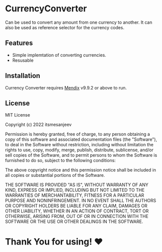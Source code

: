 # CurrencyConverter


Can be used to convert any amount from one currency to another. It can also be used as reference selector for the currency codes.
## Features

- Simple implemtation of converting currencies.
- Resusable

## Installation

Currency Converter requires [Mendix](https://marketplace.mendix.com/link/studiopro/) v9.9.2 or above to run.

## License

MIT License

Copyright (c) 2022 itsmesanjeev

Permission is hereby granted, free of charge, to any person obtaining a copy
of this software and associated documentation files (the "Software"), to deal
in the Software without restriction, including without limitation the rights
to use, copy, modify, merge, publish, distribute, sublicense, and/or sell
copies of the Software, and to permit persons to whom the Software is
furnished to do so, subject to the following conditions:

The above copyright notice and this permission notice shall be included in all
copies or substantial portions of the Software.

THE SOFTWARE IS PROVIDED "AS IS", WITHOUT WARRANTY OF ANY KIND, EXPRESS OR
IMPLIED, INCLUDING BUT NOT LIMITED TO THE WARRANTIES OF MERCHANTABILITY,
FITNESS FOR A PARTICULAR PURPOSE AND NONINFRINGEMENT. IN NO EVENT SHALL THE
AUTHORS OR COPYRIGHT HOLDERS BE LIABLE FOR ANY CLAIM, DAMAGES OR OTHER
LIABILITY, WHETHER IN AN ACTION OF CONTRACT, TORT OR OTHERWISE, ARISING FROM,
OUT OF OR IN CONNECTION WITH THE SOFTWARE OR THE USE OR OTHER DEALINGS IN THE
SOFTWARE.

# Thank You for using! :heart:

